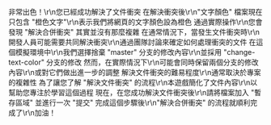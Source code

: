 非常出色！\r\n您已經成功解決了文件衝突
在解決衝突後\r\n"文字顏色" 檔案現在只包含 "橙色文字"\r\n表示我們將網頁的文字顏色設為橙色
通過實際操作\r\n您會發現 "解決合併衝突" 其實並沒有那麼複雜
在通常情況下，當發生文件衝突時\r\n開發人員可能需要共同解決衝突\r\n通過團隊討論來確定如何處理衝突的文件
在這個模擬環境中\r\n我們選擇捨棄 "master" 分支的修改內容\r\n並採用 "change-text-color" 分支的修改
然而，在實際情況下\r\n可能會同時保留兩個分支的修改內容\r\n或對它們做出進一步的調整
解決文件衝突的難易程度\r\n通常取決於專案的複雜性
為了讓您了解 "解決文件衝突" 的流程\r\n本遊戲簡化了文件內容\r\n以幫助您專注於學習這個過程
現在，在您成功解決文件衝突後\r\n請將檔案加入 "暫存區域" 並進行一次 "提交"
完成這個步驟後\r\n"解決合併衝突" 的流程就順利完成了\r\n加油！